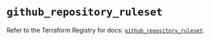 # `github_repository_ruleset`

Refer to the Terraform Registry for docs: [`github_repository_ruleset`](https://registry.terraform.io/providers/integrations/github/6.3.1/docs/resources/repository_ruleset).
